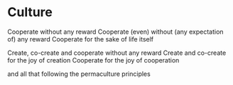 # Culture

Cooperate without any reward
Cooperate (even) without (any expectation of) any reward
Cooperate for the sake of life itself

Create, co-create and cooperate without any reward
Create and co-create for the joy of creation
Cooperate for the joy of cooperation

and all that following the permaculture principles